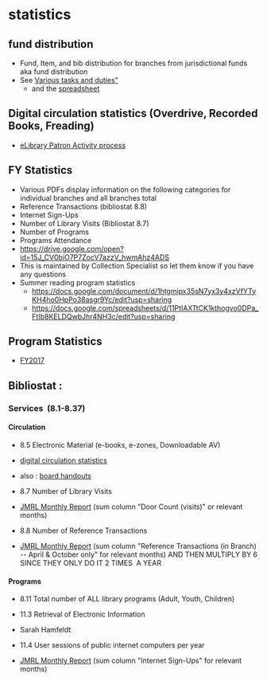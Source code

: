 # statistics

## fund distribution
- Fund, Item, and bib distribution for branches from jurisdictional funds aka fund distribution
- See [Various tasks and duties"](https://docs.google.com/document/d/12lsJvkyXFHu-RAbRP_SJIzD2f6P0FBrUOJOO6ENBm6M/)
  - and the [spreadsheet](https://docs.google.com/spreadsheets/d/1ZmYRcNkgqkPRanh9xGwyakqM9OOd5e0ryLh20MpmWEE/)

## Digital circulation statistics (Overdrive, Recorded Books, Freading)
- [eLibrary Patron Activity process](https://docs.google.com/document/d/1ikUXIqhbnWKMoSZlFL8tmWFSRVwWcy6iXW2jmLCXq7s/)

## FY Statistics
- Various PDFs display information on the following categories for individual branches and all branches total
 - Reference Transactions (bibliostat 8.8)
 - Internet Sign-Ups 
 - Number of Library Visits (Bibliostat 8.7)
 - Number of Programs
 - Programs Attendance
- <https://drive.google.com/open?id=15J_CV0biO7P7ZocV7azzV_hwmAhz4ADS>
 - This is maintained by Collection Specialist so let them know if you have any questions
- Summer reading program statistics
  - <https://docs.google.com/document/d/1htgmipx35sN7yx3y4xzVfYTyKH4ho0HpPo38asgr9Yc/edit?usp=sharing>
  - <https://docs.google.com/spreadsheets/d/11PtIAXTtCK1kthogvo0DPa_FtIb8KELDQwbJhr4NH3c/edit?usp=sharing>

## Program Statistics
- [FY2017](https://docs.google.com/spreadsheets/d/1VoC7Idg3CSSd5U9eUPhbTB94M5cUlglVC266zeim6Vc/edit?usp=sharing)

## Bibliostat :

### Services  (8.1-8.37)

#### Circulation
-   8.5 Electronic Material (e-books, e-zones, Downloadable AV)
-   [digital circulation statistics](https://docs.google.com/spreadsheets/d/1f0MBBfc1cHBDnEvXlqRWLvSLpAn5qXts8X4vZ_F80yk/edit?usp=sharing)
-   also : [board handouts](https://www.jmrl.org/pdf/BoardHandouts/2018-Jun-statistics.pdf)

-   8.7 Number of Library Visits
-   [JMRL Monthly Report](https://docs.google.com/spreadsheets/d/1ghwWexdDLXSfHz3jygBCjBDFkieqfXkX-JugDI4Ef5Y/edit#gid=685010469) (sum column "Door Count (visits)" or relevant months)

-   8.8 Number of Reference Transactions
  - [JMRL Monthly Report](https://docs.google.com/spreadsheets/d/1ghwWexdDLXSfHz3jygBCjBDFkieqfXkX-JugDI4Ef5Y/edit#gid=685010469) (sum column "Reference Transactions (in Branch) -- April & October only" for relevant months) AND THEN MULTIPLY BY 6 SINCE THEY ONLY DO IT 2 TIMES  A YEAR

#### Programs
-   8.11 Total number of ALL library programs (Adult, Youth, Children)

-   11.3 Retrieval of Electronic Information
-   Sarah Hamfeldt
 
-   11.4 User sessions of public internet computers per year
  - [JMRL Monthly Report](https://docs.google.com/spreadsheets/d/1ghwWexdDLXSfHz3jygBCjBDFkieqfXkX-JugDI4Ef5Y/edit#gid=685010469) (sum column "Internet Sign-Ups" for relevant months)

